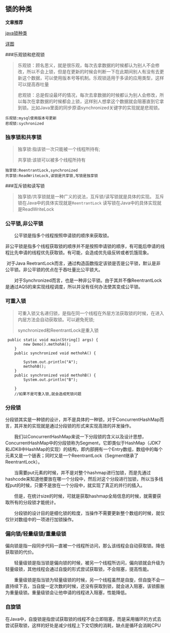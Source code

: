 ## 锁的种类

**文章推荐**

[java锁种类](https://www.cnblogs.com/hustzzl/p/9343797.html)

[详图](https://blog.csdn.net/qq_26984087/article/details/89413729)

###乐观锁和悲观锁

>乐观锁：顾名思义，就是很乐观，每次去拿数据的时候都认为别人不会修改，所以不会上锁，但是在更新的时候会判断一下在此期间别人有没有去更新这个数据，可以使用版本号等机制。乐观锁适用于多读的应用类型，这样可以提高吞吐量
>
>悲观锁：总是假设最坏的情况，每次去拿数据的时候都认为别人会修改，所以每次在拿数据的时候都会上锁，这样别人想拿这个数据就会阻塞直到它拿到锁。比如Java里面的同步原语synchronized关键字的实现就是悲观锁。

```
乐观锁:mysql使用版本号更新
悲观锁:sychronized
```

### 独享锁和共享锁

>独享锁:指该锁一次只能被一个线程所持有;
>
>共享锁:该锁可以被多个线程所持有

```
独享锁:ReentrantLock,synchronized
共享锁:ReadWriteLock,读锁是共享锁,写锁是独享锁
```

###互斥锁和读写锁

>独享锁/共享锁就是一种广义的说法，互斥锁/读写锁就是具体的实现。
>互斥锁在Java中的具体实现就是`ReentrantLock`
>读写锁在Java中的具体实现就是ReadWriteLock

### 公平锁,非公平锁

　　公平锁是指多个线程按照申请锁的顺序来获取锁。

非公平锁是指多个线程获取锁的顺序并不是按照申请锁的顺序，有可能后申请的线程比先申请的线程优先获取锁。有可能，会造成优先级反转或者饥饿现象。

​        对于Java ReetrantLock而言，通过构造函数指定该锁是否是公平锁，默认是非公平锁。非公平锁的优点在于吞吐量比公平锁大。

　　对于Synchronized而言，也是一种非公平锁。由于其并不像ReentrantLock是通过AQS的来实现线程调度，所以并没有任何办法使其变成公平锁。

### 可重入锁

> 可重入锁又名递归锁，是指在同一个线程在外层方法获取锁的时候，在进入内层方法会自动获取锁。可以避免死锁;
>
> synchronized和ReentrantLock是重入锁

```
 public static void main(String[] args) {
        new Demo().methohA();
    }
    public synchronized void methohA() {

        System.out.println("A");
        methohB();
    }
    public synchronized void methohB() {
        System.out.println("B");

    }
    //如果不是可重入锁,就会造成死锁问题
```

### 分段锁

分段锁其实是一种锁的设计，并不是具体的一种锁，对于ConcurrentHashMap而言，其并发的实现就是通过分段锁的形式来实现高效的并发操作。

　　我们以ConcurrentHashMap来说一下分段锁的含义以及设计思想，ConcurrentHashMap中的分段锁称为Segment，它即类似于HashMap（JDK7和JDK8中HashMap的实现）的结构，即内部拥有一个Entry数组，数组中的每个元素又是一个链表；同时又是一个ReentrantLock（Segment继承了ReentrantLock）。

　　当需要put元素的时候，并不是对整个hashmap进行加锁，而是先通过hashcode来知道他要放在哪一个分段中，然后对这个分段进行加锁，所以当多线程put的时候，只要不是放在一个分段中，就实现了真正的并行的插入。

　　但是，在统计size的时候，可就是获取hashmap全局信息的时候，就需要获取所有的分段锁才能统计。

　　分段锁的设计目的是细化锁的粒度，当操作不需要更新整个数组的时候，就仅仅针对数组中的一项进行加锁操作。

### 偏向锁/轻量级锁/重量级锁

​        偏向锁是指一段同步代码一直被一个线程所访问，那么该线程会自动获取锁。降低获取锁的代价。

　　轻量级锁是指当锁是偏向锁的时候，被另一个线程所访问，偏向锁就会升级为轻量级锁，其他线程会通过自旋的形式尝试获取锁，不会阻塞，提高性能。

　　重量级锁是指当锁为轻量级锁的时候，另一个线程虽然是自旋，但自旋不会一直持续下去，当自旋一定次数的时候，还没有获取到锁，就会进入阻塞，该锁膨胀为重量级锁。重量级锁会让他申请的线程进入阻塞，性能降低。

### 自旋锁

​		在Java中，自旋锁是指尝试获取锁的线程不会立即阻塞，而是采用循环的方式去尝试获取锁，这样的好处是减少线程上下文切换的消耗，缺点是循环会消耗CPU